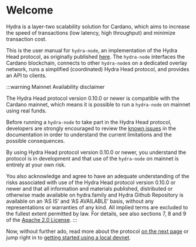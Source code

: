 # Welcome

Hydra is a layer-two scalability solution for Cardano, which aims to increase
the speed of transactions (low latency, high throughput) and minimize
transaction cost.

This is the user manual for `hydra-node`, an implementation of the Hydra Head protocol, as originally published [here](https://eprint.iacr.org/2020/299.pdf). The `hydra-node` interfaces the Cardano blockchain, connects to other `hydra-node`s on a dedicated overlay network, runs a simplified (coordinated) Hydra Head protocol, and provides an API to clients.

:::warning Mainnet Availability disclaimer

The Hydra Head protocol version 0.10.0 or newer is compatible with the Cardano
mainnet, which means it is possible to run a `hydra-node` on mainnet using real
funds.

Before running a `hydra-node` to take part in the Hydra Head protocol,
developers are strongly encouraged to review the [known issues][known-issues] in
the documentation in order to understand the current limitations and the
possible consequences.

By using Hydra Head protocol version 0.10.0 or newer, you understand the
protocol is in development and that use of the `hydra-node` on mainnet is
entirely at your own risk.

You also acknowledge and agree to have an adequate understanding of the risks
associated with use of the Hydra Head protocol version 0.10.0 or newer and that
all information and materials published, distributed or otherwise made available
on hydra.family and Hydra Github Repository is available on an ‘AS IS’ and ‘AS
AVAILABLE’ basis, without any representations or warranties of any kind. All
implied terms are excluded to the fullest extent permitted by law. For details,
see also sections 7, 8 and 9 of the [Apache 2.0 License][license].
:::

Now, without further ado, read more about the protocol [on the next page](./protocol-overview) or jump right in to [getting started using a local devnet](./getting-started).

[known-issues]: ./known-issues.md
[license]: https://github.com/input-output-hk/hydra/blob/master/LICENSE
